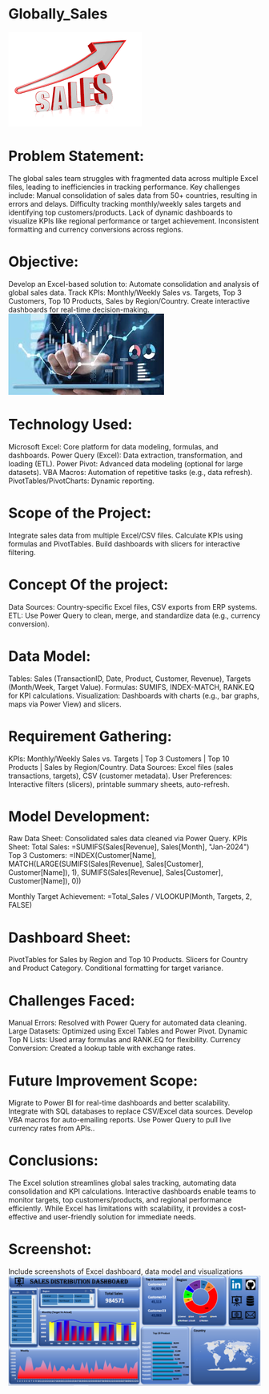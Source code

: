 # Globally_Sales
![intro](https://github.com/Abhishekshaw2002/Globally_Sales/blob/42ed009c3b65b9a9f361eca9cd5290a47eea6853/img_used/sales.png)

# Problem Statement:
The global sales team struggles with fragmented data across multiple Excel files, leading to inefficiencies in tracking performance. Key challenges include:
Manual consolidation of sales data from 50+ countries, resulting in errors and delays.
Difficulty tracking monthly/weekly sales targets and identifying top customers/products.
Lack of dynamic dashboards to visualize KPIs like regional performance or target achievement.
Inconsistent formatting and currency conversions across regions.

#  Objective:
Develop an Excel-based solution to:
Automate consolidation and analysis of global sales data.
Track KPIs: Monthly/Weekly Sales vs. Targets, Top 3 Customers, Top 10 Products, Sales by Region/Country.
Create interactive dashboards for real-time decision-making.
![intro](https://github.com/Abhishekshaw2002/Globally_Sales/blob/8ecb93349ffc430c529182859eed2e5e1fca4324/img_used/visualise.jpeg)

#  Technology Used:
Microsoft Excel: Core platform for data modeling, formulas, and dashboards.
Power Query (Excel): Data extraction, transformation, and loading (ETL).
Power Pivot: Advanced data modeling (optional for large datasets).
VBA Macros: Automation of repetitive tasks (e.g., data refresh).
PivotTables/PivotCharts: Dynamic reporting.

#  Scope of the Project:
Integrate sales data from multiple Excel/CSV files.
Calculate KPIs using formulas and PivotTables.
Build dashboards with slicers for interactive filtering.

# Concept Of the project:
Data Sources: Country-specific Excel files, CSV exports from ERP systems.
ETL: Use Power Query to clean, merge, and standardize data (e.g., currency conversion).

# Data Model:
Tables: Sales (TransactionID, Date, Product, Customer, Revenue), Targets (Month/Week, Target Value).
Formulas: SUMIFS, INDEX-MATCH, RANK.EQ for KPI calculations.
Visualization: Dashboards with charts (e.g., bar graphs, maps via Power View) and slicers.

#  Requirement Gathering:
KPIs:
Monthly/Weekly Sales vs. Targets | Top 3 Customers | Top 10 Products | Sales by Region/Country.
Data Sources: Excel files (sales transactions, targets), CSV (customer metadata).
User Preferences: Interactive filters (slicers), printable summary sheets, auto-refresh.

#  Model Development:
Raw Data Sheet: Consolidated sales data cleaned via Power Query.
KPIs Sheet:
Total Sales: =SUMIFS(Sales[Revenue], Sales[Month], "Jan-2024")
Top 3 Customers:
=INDEX(Customer[Name], MATCH(LARGE(SUMIFS(Sales[Revenue], Sales[Customer], Customer[Name]), 1),
SUMIFS(Sales[Revenue], Sales[Customer], Customer[Name]), 0))

Monthly Target Achievement: =Total_Sales / VLOOKUP(Month, Targets, 2, FALSE)

# Dashboard Sheet:
PivotTables for Sales by Region and Top 10 Products.
Slicers for Country and Product Category.
Conditional formatting for target variance.

#  Challenges Faced:
Manual Errors: Resolved with Power Query for automated data cleaning.
Large Datasets: Optimized using Excel Tables and Power Pivot.
Dynamic Top N Lists: Used array formulas and RANK.EQ for flexibility.
Currency Conversion: Created a lookup table with exchange rates.

#  Future Improvement Scope:
Migrate to Power BI for real-time dashboards and better scalability.
Integrate with SQL databases to replace CSV/Excel data sources.
Develop VBA macros for auto-emailing reports.
Use Power Query to pull live currency rates from APIs..

#  Conclusions:
The Excel solution streamlines global sales tracking, automating data consolidation and KPI calculations. Interactive dashboards enable teams to monitor targets, top customers/products, and regional performance efficiently. While Excel has limitations with scalability, it provides a cost-effective and user-friendly solution for immediate needs.

# Screenshot:
Include screenshots of Excel dashboard, data model and visualizations 
![intro](https://github.com/Abhishekshaw2002/Globally_Sales/blob/fb729c459d0dcffd59ca08cba4e6c12c6b6b58a4/img_used/Screenshot%202025-03-23%20122318.png)
